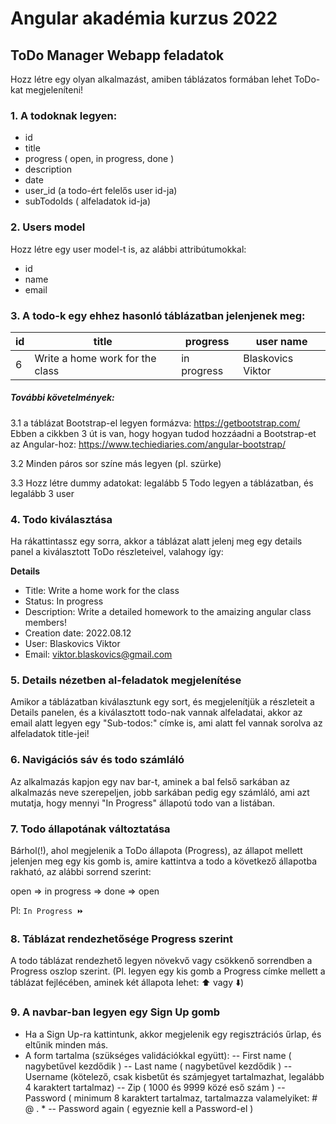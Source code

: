 # Angular akadémia kurzus 2022

## ToDo Manager Webapp feladatok

Hozz létre egy olyan alkalmazást, amiben táblázatos formában lehet ToDo-kat megjeleníteni!

### 1. A todoknak legyen:
- id 
- title
- progress ( open, in progress, done )
- description
- date
- user_id (a todo-ért felelős user id-ja)
- subTodoIds ( alfeladatok id-ja)

### 2. Users model

Hozz létre egy user model-t is, az alábbi attribútumokkal:

- id
- name
- email

### 3. A todo-k egy ehhez hasonló táblázatban jelenjenek meg:

|id|title|progress|user name|
|--|-----|----|---------|
|6|Write a home work for the class|in progress|Blaskovics Viktor|

##### További követelmények:
3.1 a táblázat Bootstrap-el legyen formázva: https://getbootstrap.com/
Ebben a cikkben 3 út is van, hogy hogyan tudod hozzáadni a Bootstrap-et az Angular-hoz: https://www.techiediaries.com/angular-bootstrap/

3.2 Minden páros sor színe más legyen (pl. szürke)

3.3 Hozz létre dummy adatokat: legalább 5 Todo legyen a táblázatban, és legalább 3 user 

### 4. Todo kiválasztása
Ha rákattintassz egy sorra, akkor a táblázat alatt jelenj meg egy details panel a kiválasztott ToDo részleteivel, valahogy így:

**Details**

- Title: Write a home work for the class
- Status: In progress
- Description: Write a detailed homework to the amaizing angular class members!
- Creation date: 2022.08.12
- User: Blaskovics Viktor
- Email: viktor.blaskovics@gmail.com

### 5. Details nézetben al-feladatok megjelenítése

Amikor a táblázatban kiválasztunk egy sort, és megjelenítjük a részleteit a Details panelen, és a kiválasztott todo-nak vannak alfeladatai,
akkor az email alatt legyen egy "Sub-todos:" címke is, ami alatt fel vannak sorolva az alfeladatok title-jei!

### 6. Navigációs sáv és todo számláló

Az alkalmazás kapjon egy nav bar-t, aminek a bal felső sarkában az alkalmazás neve szerepeljen, jobb sarkában pedig egy számláló, ami azt mutatja, hogy mennyi "In Progress" állapotú todo van a listában.

### 7. Todo állapotának változtatása

Bárhol(!), ahol megjelenik a ToDo állapota (Progress), az állapot mellett jelenjen meg egy kis gomb is, amire kattintva a todo a következő állapotba rakható, az alábbi sorrend szerint:

open => in progress => done => open

Pl: ```In Progress ⏩```

### 8. Táblázat rendezhetősége Progress szerint

A todo táblázat rendezhető legyen növekvő vagy csökkenő sorrendben a Progress oszlop szerint. (Pl. legyen egy kis gomb a Progress címke mellett a táblázat fejlécében, aminek két állapota lehet: ⬆️ vagy ⬇️)

### 9. A navbar-ban legyen egy Sign Up gomb

- Ha a Sign Up-ra kattintunk, akkor megjelenik egy regisztrációs űrlap, és eltűnik minden más.
- A form tartalma (szükséges validációkkal együtt):
-- First name ( nagybetűvel kezdődik )
-- Last name ( nagybetűvel kezdődik )
-- Username (kötelező, csak kisbetűt és számjegyet tartalmazhat, legalább 4 karaktert tartalmaz)
-- Zip ( 1000 és 9999 közé eső szám )
-- Password ( minimum 8 karaktert tartalmaz, tartalmazza valamelyiket: # @ . *
-- Password again ( egyeznie kell a Password-el )
